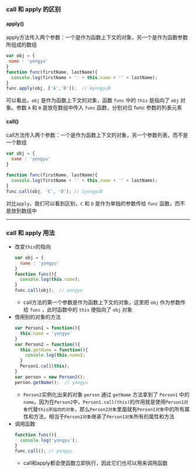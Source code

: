 ### call 和 apply 的区别

  #### apply()
  
  apply方法传入两个参数：一个是作为函数上下文的对象，另一个是作为函数参数所组成的数组
  
  ```javascript
  var obj = {
   name : 'yongyu'
  }
  function func(firstName, lastName){
    console.log(firstName + '' + this.name + '' + lastName);
  }
  func.apply(obj, ['A','B']);  // AyongyuB
  ```
  
  可以看出，`obj` 是作为函数上下文的对象，函数 `func` 中的 `this` 是指向了 `obj` 对象。参数 `A` 和 `B` 是放在数组中传入 `func` 函数，分别对应 func 参数的列表元素
  
  #### call()
  
  call方法传入两个参数：一个是作为函数上下文的对象，另一个参数列表，而不是一个数组
  
  ```javascript
  var obj = {
    name : 'yongyu'
  }
  
  function func(firstName, lastName){
    console.log(firstName + '' + this.name + '' + lastName);
  }
  func.call(obj, 'C', 'D'); // CyongyuD
  ```
  
  对比`apply`，我们可以看到区别，`C` 和 `D` 是作为单独的参数传给 `func` 函数，而不是放到数组中
  
  ---
  
  ### call 和 apply 用法
  
  - 改变`this`的指向
    ```javascript
    var obj = {
      name : 'yongyu'
    }
    function func(){
      console.log(this.name);
    }
    func.call(obj);  // yongyu
    ```
    - call方法的第一个参数是作为函数上下文的对象，这里把 `obj` 作为参数传给 `func` ，此时函数中的 `this` 便指向了 `obj` 对象
  - 借用别的对象的方法
    ```javascript
    var Person1 = function(){
      this.name = 'yongyu'
    }
    var Person2 = function(){
      this.getName = function(){
        console.log(this.name);    
      }
      Person1.call(this);
    }
    var person = new Person2();
    person.getName();  // yongyu
    ```
    - `Person2`实例化出来的对象 `person` 通过 `getName` 方法拿到了 `Person1` 中的`name`。因为在`Person2`中，`Person1.call(this)`的作用就是使用`Person1对象`代替`this所指向的对象`，那么`Person2对象`里面就有`Person1对象`中的所有属性和方法，相当于`Person2对象`继承了`Person1对象`所有的属性和方法
  - 调用函数
    ```javascript
    function func(){    
      console.log('yongyu');    
    }
    func.call(); // yongyu
    ```
    - call和apply都会使函数立即执行，因此它们也可以用来调用函数